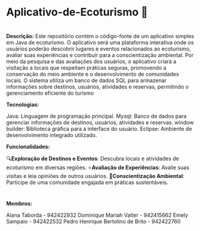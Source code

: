 # Aplicativo-de-Ecoturismo 🌿
#

**Descrição:**
Este repositório contém o código-fonte de um aplicativo simples em Java de ecoturismo. O aplicativo será uma plataforma interativa onde os usuários poderão descobrir lugares e eventos relacionados ao ecoturismo, avaliar suas experiências e contribuir para a conscientização ambiental. Por meio da pesquisa e das avaliações dos usuários, o aplicativo criará a visitação a locais que respeitam práticas seguras, promovendo a conservação do meio ambiente e o desenvolvimento de comunidades locais. O sistema utiliza um banco de dados SQL para armazenar informações sobre destinos, usuários, atividades e reservas, permitindo o gerenciamento eficiente do turismo

**Tecnologias:**

Java: Linguagem de programação principal.
Mysql: Banco de dados para gerenciar informações de destinos, usuários, atividades e reservas.
window builder: Biblioteca gráfica para a interface do usuário.
Eclipse: Ambiente de desenvolvimento integrado utilizado.

**Funcionalidades:**

 🔍**Exploração de Destinos e Eventos**: Descubra locais e atividades de ecoturismo em diversas regiões.
 ⭐**Avaliação de Experiências**: Avalie suas visitas e leia opiniões de outros usuários.
 🌱**Conscientização Ambiental**: Participe de uma comunidade engajada em práticas sustentáveis. 
 
#
**Membros:**

Alana Taborda - 942422932 Dominique Mariah Valter - 942415662 Emely Sampaio - 942422532 Pedro Henrique Bertolino de Brito - 942422760
